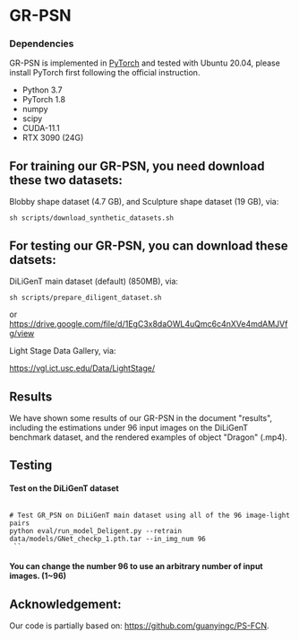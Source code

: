 # GR-PSN
### Dependencies
GR-PSN is implemented in [PyTorch](https://pytorch.org/) and tested with Ubuntu 20.04, please install PyTorch first following the official instruction. 
- Python 3.7 
- PyTorch 1.8
- numpy
- scipy
- CUDA-11.1
- RTX 3090 (24G)

## For training our GR-PSN, you need download these two datasets:
Blobby shape dataset (4.7 GB), and Sculpture shape dataset (19 GB), via: 

```shell
sh scripts/download_synthetic_datasets.sh
```
## For testing our GR-PSN, you can download these datsets:

DiLiGenT main dataset (default) (850MB), via:
```shell
sh scripts/prepare_diligent_dataset.sh  
```
or   https://drive.google.com/file/d/1EgC3x8daOWL4uQmc6c4nXVe4mdAMJVfg/view


Light Stage Data Gallery, via:

https://vgl.ict.usc.edu/Data/LightStage/

## Results

We have shown some results of our GR-PSN in the document "results", including the estimations under 96 input images on the DiLiGenT benchmark dataset, and the rendered examples  of object "Dragon" (.mp4).


## Testing

#### Test on the DiLiGenT dataset
```shell

# Test GR_PSN on DiLiGenT main dataset using all of the 96 image-light pairs
python eval/run_model_Deligent.py --retrain data/models/GNet_checkp_1.pth.tar --in_img_num 96
 ``
```

#### You can change the number 96 to use an arbitrary number of input images. (1~96)




## Acknowledgement:

Our code is partially based on: https://github.com/guanyingc/PS-FCN.
